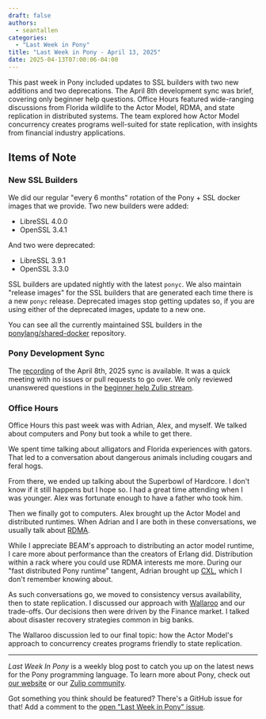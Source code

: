 ```yaml
---
draft: false
authors:
  - seantallen
categories:
  - "Last Week in Pony"
title: "Last Week in Pony - April 13, 2025"
date: 2025-04-13T07:00:06-04:00
---
```


This past week in Pony included updates to SSL builders with two new additions and two deprecations. The April 8th development sync was brief, covering only beginner help questions. Office Hours featured wide-ranging discussions from Florida wildlife to the Actor Model, RDMA, and state replication in distributed systems. The team explored how Actor Model concurrency creates programs well-suited for state replication, with insights from financial industry applications.

<!-- more -->

## Items of Note

### New SSL Builders

We did our regular "every 6 months" rotation of the Pony + SSL docker images that we provide. Two new builders were added:

- LibreSSL 4.0.0
- OpenSSL 3.4.1

And two were deprecated:

- LibreSSL 3.9.1
- OpenSSL 3.3.0

SSL builders are updated nightly with the latest `ponyc`. We also maintain "release images" for the SSL builders that are generated each time there is a new `ponyc` release. Deprecated images stop getting updates so, if you are using either of the deprecated images, update to a new one.

You can see all the currently maintained SSL builders in the [ponylang/shared-docker](https://github.com/ponylang/shared-docker) repository.

### Pony Development Sync

The [recording](https://vimeo.com/1074823934) of the April 8th, 2025 sync is available. It was a quick meeting with no issues or pull requests to go over. We only reviewed unanswered questions in the [beginner help Zulip stream](https://ponylang.zulipchat.com/#narrow/channel/189985-beginner-help).

### Office Hours

Office Hours this past week was with Adrian, Alex, and myself. We talked about computers and Pony but took a while to get there.

We spent time talking about alligators and Florida experiences with gators. That led to a conversation about dangerous animals including cougars and feral hogs.

From there, we ended up talking about the Superbowl of Hardcore. I don't know if it still happens but I hope so. I had a great time attending when I was younger. Alex was fortunate enough to have a father who took him.

Then we finally got to computers. Alex brought up the Actor Model and distributed runtimes. When Adrian and I are both in these conversations, we usually talk about [RDMA](https://en.wikipedia.org/wiki/Remote_direct_memory_access).

While I appreciate BEAM's approach to distributing an actor model runtime, I care more about performance than the creators of Erlang did. Distribution within a rack where you could use RDMA interests me more. During our "fast distributed Pony runtime" tangent, Adrian brought up [CXL](https://en.wikipedia.org/wiki/Compute_Express_Link), which I don't remember knowing about.

As such conversations go, we moved to consistency versus availability, then to state replication. I discussed our approach with [Wallaroo](https://github.com/seantallen/wallaroo) and our trade-offs. Our decisions then were driven by the Finance market. I talked about disaster recovery strategies common in big banks.

The Wallaroo discussion led to our final topic: how the Actor Model's approach to concurrency creates programs friendly to state replication.

---

_Last Week In Pony_ is a weekly blog post to catch you up on the latest news for the Pony programming language. To learn more about Pony, check out [our website](https://ponylang.io) or our [Zulip community](https://ponylang.zulipchat.com).

Got something you think should be featured? There's a GitHub issue for that! Add a comment to the [open "Last Week in Pony" issue](https://github.com/ponylang/ponylang.github.io/issues?q=is%3Aissue+is%3Aopen+label%3Alast-week-in-pony).
